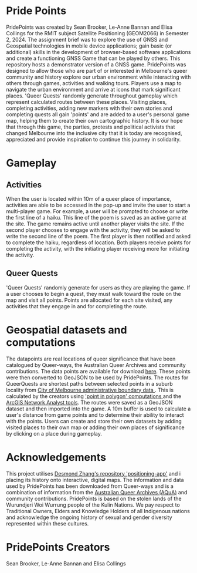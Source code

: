 # Pride Points
PridePoints was created by Sean Brooker, Le-Anne Bannan and Elisa Collings for the RMIT subject Satellite Positioning (GEOM2066) in Semester 2, 2024. The assignment brief was to explore the use of GNSS and Geospatial technologies in mobile device applications; gain basic (or additional) skills in the development of browser-based software applications and create a functioning GNSS Game that can be played by others. This repository hosts a demonstrator version of a GNSS game. PridePoints was designed to allow those who are part of or interested in Melbourne's queer community and history explore our urban environment while interacting with others through games, activities and walking tours. Players use a map to navigate the urban environment and arrive at icons that mark significant places. 'Queer Quests' randomly generate throughout gameplay which represent calculated routes between these places. Visiting places, completing activities, adding new markers with their own stories and completing quests all gain 'points' and are added to a user's personal game map, helping them to create their own cartographic history. It is our hope that through this game, the parties, protests and political activists that changed Melbourne into the inclusive city that it is today are recognised, appreciated and provide inspiration to continue this journey in solidarity.

# Gameplay
## Activities
When the user is located within 10m of a queer place of importance, activities are able to be accessed in the pop-up and invite the user to start a multi-player game. For example, a user will be prompted to choose or write the first line of a haiku. This line of the poem is saved as an active game at the site. The game remains active until another player visits the site. If the second player chooses to engage with the activity, they will be asked to write the second line of the poem. The first player is then notified and asked to complete the haiku, regardless of location. Both players receive points for completing the activity, with the initiating player receiving more for initiating the activity. 

## Queer Quests
'Queer Quests' randomly generate for users as they are playing the game. If a user chooses to begin a quest, they must walk toward the route on the map and visit all points. Points are allocated for each site visited, any activities that they engage in and for completing the route.

# Geospatial datasets and computations
The datapoints are real locations of queer significance that have been catalogued by Queer-ways, the Australian Queer Archives and community contributions. The data points are available for download <a href="https://www.google.com.au/maps/d/viewer?mid=1fk0pM4upCuMEp9bCe7g4EllH9NCfWdN9&femb=1&ll=-37.832573479824525%2C144.9480372282166&z=12">here</a>. These points were then converted to GeoJSON to be used by PridePoints. The routes for QueerQuests are shortest paths between selected points in a suburb locality from <a href="https://data.melbourne.vic.gov.au/pages/home/"> City of Melbourne administrative boundary data </a>. This is calculated by the creators using <a href="https://pro.arcgis.com/en/pro-app/latest/help/data/tables/find-what-is-inside-a-polygon.htm">'point in polygon' computations </a> and the <a href = "https://pro.arcgis.com/en/pro-app/latest/help/analysis/networks/route-tutorial.htm">ArcGIS Network Analyst tools</a>. The routes were saved as a GeoJSON dataset and then imported into the game. A 10m buffer is used to calculate a user's distance from game points and to determine their ability to interact with the points. Users can create and store their own datasets by adding visited places to their own map or adding their own places of significance by clicking on a place during gameplay.

# Acknowledgements
This project utilises <a href ="https://github.com/zjjdes/position-app">Desmond Zhang's repository 'positioning-app'</a> and i placing its history onto interactive, digital maps. The information and data used by PridePoints has been downloaded from Queer-ways and is a combination of information from the <a href="https://queerarchives.org.au/">Australian Queer Archives (AQuA)</a> and community contributions. PridePoints is based on the stolen lands of the Wurundjeri Woi Wurrung people of the Kulin Nations. We pay respect to Traditional Owners, Elders and Knowledge Holders of all Indigenous nations and acknowledge the ongoing history of sexual and gender diversity represented within these cultures.

# PridePoints Creators 
Sean Brooker, Le-Anne Bannan and Elisa Collings
